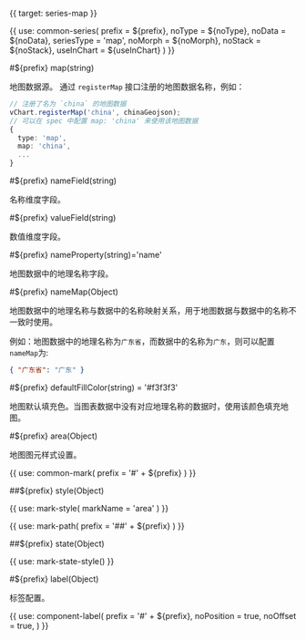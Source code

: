 {{ target: series-map }}

{{ use: common-series(
  prefix = ${prefix},
  noType = ${noType},
  noData = ${noData},
  seriesType = 'map',
  noMorph = ${noMorph},
  noStack = ${noStack},
  useInChart = ${useInChart}
) }}

#${prefix} map(string)

地图数据源。
通过 `registerMap` 接口注册的地图数据名称，例如：

```ts
// 注册了名为 `china` 的地图数据
vChart.registerMap('china', chinaGeojson);
// 可以在 spec 中配置 map: 'china' 来使用该地图数据
{
  type: 'map',
  map: 'china',
  ...
}
```

#${prefix} nameField(string)

名称维度字段。

#${prefix} valueField(string)

数值维度字段。

#${prefix} nameProperty(string)='name'

地图数据中的地理名称字段。

#${prefix} nameMap(Object)

地图数据中的地理名称与数据中的名称映射关系，用于地图数据与数据中的名称不一致时使用。

例如：地图数据中的地理名称为`广东省`，而数据中的名称为`广东`，则可以配置`nameMap`为:

```json
{ "广东省": "广东" }
```

#${prefix} defaultFillColor(string) = '#f3f3f3'

地图默认填充色。当图表数据中没有对应地理名称的数据时，使用该颜色填充地图。

#${prefix} area(Object)

地图图元样式设置。

{{ use: common-mark(
  prefix = '#' + ${prefix}
) }}

##${prefix} style(Object)

{{ use: mark-style(
  markName = 'area'
) }}

{{ use: mark-path(
  prefix = '##' + ${prefix}
) }}

##${prefix} state(Object)

{{ use: mark-state-style() }}

<!-- area mark end -->

#${prefix} label(Object)

标签配置。

{{ use: component-label(
  prefix = '#' + ${prefix},
  noPosition = true,
  noOffset = true,
) }}
